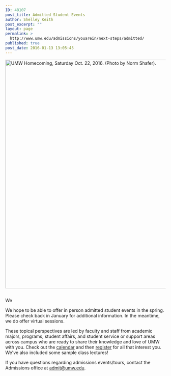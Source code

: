 ```yaml
---
ID: 48107
post_title: Admitted Student Events
author: Shelley Keith
post_excerpt: ""
layout: page
permalink: >
  http://www.umw.edu/admissions/youarein/next-steps/admitted/
published: true
post_date: 2016-01-13 13:05:45
---
```

<img class="alignleft wp-image-48254 size-page-feature-uncropped" src="http://www.umw.edu/admissions/wp-content/uploads/sites/6/2016/01/Homecoming-20-1140x744.jpg" alt="UMW Homecoming, Saturday Oct. 22, 2016. (Photo by Norm Shafer)." width="1100" height="718" />
<h2></h2>
<h2></h2>
<h2></h2>
<h2></h2>
We

We hope to be able to offer in person admitted student events in the spring. Please check back in January for additional information. In the meantime, we do offer virtual sessions.

These topical perspectives are led by faculty and staff from academic majors, programs, student affairs, and student service or support areas across campus who are ready to share their knowledge and love of UMW with you. Check out the <a href="http://www.umw.edu/admissions/wp-content/uploads/sites/6/2020/05/CALENDAR-Webinars-May-2020.pdf">calendar</a> and then <a href="https://admissions.umw.edu/portal/webinars">register</a> for all that interest you. We've also included some sample class lectures!

If you have questions regarding admissions events/tours, contact the Admissions office at <a href="mailto:admit@umw.edu">admit@umw.edu</a>.

&nbsp;